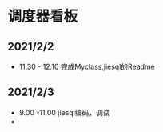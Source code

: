 # 调度器看板

2021/2/2
---

* 11.30 - 12.10 完成Myclass,jiesql的Readme

2021/2/3
---

* 9.00 -11.00 jiesql编码，调试
* 


